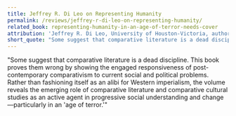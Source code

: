 ```yaml
---
title: Jeffrey R. Di Leo on Representing Humanity
permalink: /reviews/jeffrey-r-di-leo-on-representing-humanity/
related_book: representing-humanity-in-an-age-of-terror-needs-cover
attribution: 'Jeffrey R. Di Leo, University of Houston-Victoria, author of *Academe Degree Zero: Reconsidering the Politics of Higher Education*'
short_quote: "Some suggest that comparative literature is a dead discipline. This book proves them wrong by showing the engaged responsiveness of post-contemporary comparativism to current social and political problems."
---
```

"Some suggest that comparative literature is a dead discipline. This book proves them wrong by showing the engaged responsiveness of post-contemporary comparativism to current social and political problems. Rather than fashioning itself as an alibi for Western imperialism, the volume reveals the emerging role of comparative literature and comparative cultural studies as an active agent in progressive social understanding and change—particularly in an 'age of terror.'"
